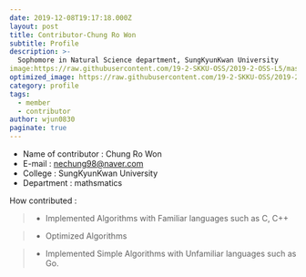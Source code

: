 ```yaml
---
date: 2019-12-08T19:17:18.000Z
layout: post
title: Contributor-Chung Ro Won
subtitle: Profile
description: >-
  Sophomore in Natural Science department, SungKyunKwan University
image:https://raw.githubusercontent.com/19-2-SKKU-OSS/2019-2-OSS-L5/master/src/img/KakaoTalk_20191209_205209743.jpg
optimized_image: https://raw.githubusercontent.com/19-2-SKKU-OSS/2019-2-OSS-L5/master/src/img/KakaoTalk_20191209_205209743.jpg
category: profile
tags:
  - member
  - contributor
author: wjun0830
paginate: true
---
```

- Name of contributor : Chung Ro Won
- E-mail : nechung98@naver.com
- College : SungKyunKwan University
- Department : mathsmatics

How contributed : 
> - Implemented Algorithms with Familiar languages such as C, C++

> - Optimized Algorithms 

> - Implemented Simple Algorithms with Unfamiliar languages such as Go.

